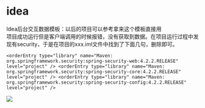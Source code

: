 # idea

Idea后台交互数据模板：以后的项目可以参考拿来这个模板直接用  
项目成功运行但是客户端调用的时候报错，没有获取到数据。在项目运行过程中发现有security，于是在项目的xxx.iml文件中找到了下面几句，删除即可。  

`<orderEntry type="library" name="Maven: org.springframework.security:spring-security-web:4.2.2.RELEASE" level="project" />
<orderEntry type="library" name="Maven: org.springframework.security:spring-security-core:4.2.2.RELEASE" level="project" />
<orderEntry type="library" name="Maven: org.springframework.security:spring-security-config:4.2.2.RELEASE" level="project" />`

![](https://github.com/jihymood/zhabserver/blob/master/screenshot/TIM%E6%88%AA%E5%9B%BE20170706105709.png)  





